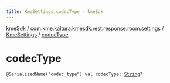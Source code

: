 ```yaml
---
title: KmeSettings.codecType - kmeSdk
---
```


[kmeSdk](../../index.html) / [com.kme.kaltura.kmesdk.rest.response.room.settings](../index.html) / [KmeSettings](index.html) / [codecType](./codec-type.html)

# codecType

`@SerializedName("codec_type") val codecType: `[`String`](https://kotlinlang.org/api/latest/jvm/stdlib/kotlin/-string/index.html)`?`
